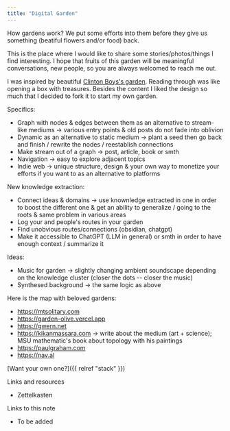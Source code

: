 ```yaml
---
title: "Digital Garden"
---
```

How gardens work? We put some efforts into them before they give us something (beatiful flowers and/or food) back.

This is the place where I would like to share some stories/photos/things I find interesting. I hope that fruits of this garden will be meaningful conversations, new people, so you are always welcomed to reach me out.

I was inspired by beautiful [Clinton Boys's garden](https://www.mtsolitary.com/). Reading through was like opening a box with treasures. Besides the content I liked the design so much that I decided to fork it to start my own garden.

Specifics:
* Graph with nodes & edges between them as an alternative to stream-like mediums -> various entry points & old posts do not fade into oblivion
* Dynamic as an alternative to static medium -> plant a seed then go back and finish / rewrite the nodes / reestablish connections
* Make stream out of a graph -> post, article, book or smth
* Navigation -> easy to explore adjacent topics
* Indie web -> unique structure, design & your own way to monetize your efforts if you want to as an alternative to platforms

New knowledge extraction:
* Connect ideas & domains -> use knownledge extracted in one in order to boost the different one & get an ability to generalize / going to the roots & same problem in various areas
* Log your and people's routes in your garden
* Find unobvious routes/connections (obsidian, chatgpt)
* Make it accessible to ChatGPT (LLM in general) or smth in order to have enough context / summarize it

Ideas:
* Music for garden -> slightly changing ambient soundscape depending on the knowledge cluster (closer the dots -- closer the music)
* Synthesed background -> the same logic as above

Here is the map with beloved gardens:
* https://mtsolitary.com
* https://garden-olive.vercel.app
* https://gwern.net
* https://kikanmassara.com -> write about the medium (art + science); MSU mathematic's book about topology with his paintings
* https://paulgraham.com
* https://nav.al

[Want your own one?]({{ relref "stack" }})

Links and resources
* Zettelkasten

Links to this note
* To be added
